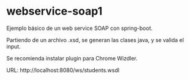 # webservice-soap1

Ejemplo básico de un web service SOAP con spring-boot.

Partiendo de un archivo .xsd, se generan las clases java, y se valida el input. 

Se recomienda instalar plugin para Chrome Wizdler.

URL:  http://localhost:8080/ws/students.wsdl
